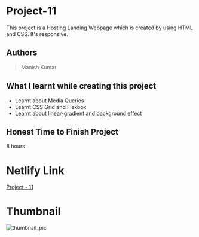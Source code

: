 
# Project-11

This project is a Hosting Landing Webpage which is created by using HTML and CSS. It's responsive.





## Authors

 >Manish Kumar


## What I learnt while creating this project

- Learnt about Media Queries
- Learnt CSS Grid and Flexbox
- Learnt about linear-gradient and background effect



## Honest Time to Finish Project

8 hours



# Netlify Link

[Project - 11](https://project-11-mk.netlify.app/)

# Thumbnail

![thumbnail_pic](thumbnail.jpg)